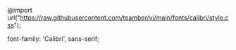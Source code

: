 
@import url("https://raw.githubusercontent.com/teamber/vi/main/fonts/calibri/style.css");

font-family: 'Calibri', sans-serif;
